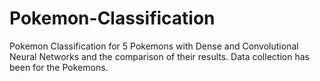 # Pokemon-Classification
Pokemon Classification for 5 Pokemons with Dense and Convolutional Neural Networks and the comparison of their results. Data collection has been for the Pokemons.
